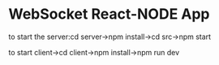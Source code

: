# WebSocket React-NODE App

to start the server:cd server->npm install->cd src->npm start

to start client->cd client->npm install->npm run dev
